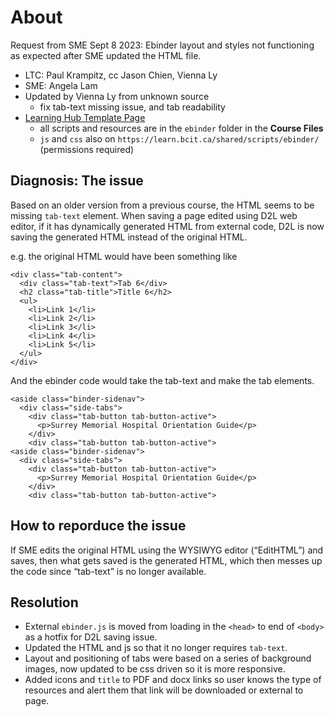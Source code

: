 # About

Request from SME Sept 8 2023: Ebinder layout and styles not functioning as expected after SME updated the HTML file.

* LTC: Paul Krampitz, cc Jason Chien, Vienna Ly
* SME: Angela Lam
* Updated by Vienna Ly from unknown source  
  * fix tab-text missing issue, and tab readability
* [Learning Hub Template Page](https://learn.bcit.ca/d2l/le/content/510302/Home)
  * all scripts and resources are in the `ebinder` folder in the **Course Files**
  * `js` and `css` also on `https://learn.bcit.ca/shared/scripts/ebinder/` (permissions required)

## Diagnosis: The issue

Based on an older version from a previous course, the HTML seems to be missing `tab-text` element.
When saving a page edited using D2L web editor, if it has dynamically generated HTML from external code, D2L is now saving the generated HTML instead of the original HTML.

e.g. the original HTML would have been something like

```original HTML
<div class="tab-content">
  <div class="tab-text">Tab 6</div>
  <h2 class="tab-title">Title 6</h2>
  <ul>
    <li>Link 1</li>
    <li>Link 2</li>
    <li>Link 3</li>
    <li>Link 4</li>
    <li>Link 5</li>
  </ul>
</div>
```

And the ebinder code would take the tab-text and make the tab elements.

```generated HTML
<aside class="binder-sidenav">
  <div class="side-tabs">
    <div class="tab-button tab-button-active">
      <p>Surrey Memorial Hospital Orientation Guide</p>
    </div>
    <div class="tab-button tab-button-active">
<aside class="binder-sidenav">
  <div class="side-tabs">
    <div class="tab-button tab-button-active">
      <p>Surrey Memorial Hospital Orientation Guide</p>
    </div>
    <div class="tab-button tab-button-active">
```

## How to reporduce the issue

If SME edits the original HTML using the WYSIWYG editor (“EditHTML”) and saves, then what gets saved is the generated HTML, which then messes up the code since “tab-text” is no longer available.

## Resolution

* External `ebinder.js` is moved from loading in the `<head>` to end of `<body>` as a hotfix for D2L saving issue.
* Updated the HTML and js so that it no longer requires `tab-text`.
* Layout and positioning of tabs were based on a series of background images, now updated to be css driven so it is more responsive.
* Added icons and `title` to PDF and docx links so user knows the type of resources and alert them that link will be downloaded or external to page.

